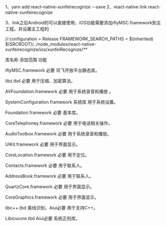 1、yarn add react-native-xunfeirecognize --save
2、react-native link react-native-xunfeirecognize

3、link之后Android的可以直接使用，iOS功能需要添加iflyMSC.framework到主工程，并设置主工程的

//:configuration = Release
FRAMEWORK_SEARCH_PATHS = $(inherited) $(SRCROOT)/../node_modules/react-native-xunfeirecognize/ios/xunfeiRecognize/**


库名称	添加范围	功能      

iflyMSC.framework	必要	讯飞开放平台静态库。

libz.tbd	必要	用于压缩、加密算法。

AVFoundation.framework	必要	用于系统录音和播放 。

SystemConfiguration.framework	系统库	用于系统设置。

Foundation.framework	必要	基本库。

CoreTelephoney.framework	必要	用于电话相关操作。

AudioToolbox.framework	必要	用于系统录音和播放。

UIKit.framework	必要	用于界面显示。

CoreLocation.framework	必要	用于定位。

Contacts.framework	必要	用于联系人。

AddressBook.framework	必要	用于联系人。

QuartzCore.framework	必要	用于界面显示。

CoreGraphics.framework	必要	用于界面显示。

libc++.tbd	离线识别，Aiui必要	用于支持C++。

Libicucore.tbd	Aiui必要	系统正则库。